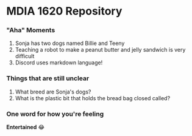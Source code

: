 # MDIA 1620 Repository

### "Aha" Moments
1. Sonja has two dogs named Billie and Teeny
2. Teaching a robot to make a peanut butter and jelly sandwich is very difficult
3. Discord uses markdown language!

### Things that are still unclear
1. What breed are Sonja's dogs?
2. What is the plastic bit that holds the bread bag closed called?

### One word for how you're feeling
**Entertained** :joy:
